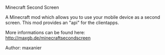 Minecraft Second Screen

A Minecraft mod which allows you to use your mobile device as a second screen.
This mod provides an "api" for the clientapps.

More informations can be found here: http://maxgb.de/minecraftsecondscreen

Author: maxanier
